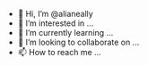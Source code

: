 - 👋 Hi, I’m @alianeally
- 👀 I’m interested in ...
- 🌱 I’m currently learning ...
- 💞️ I’m looking to collaborate on ...
- 📫 How to reach me ...

<!---
alianeally/alianeally is a ✨ special ✨ repository because its `README.md` (this file) appears on your GitHub profile.
You can click the Preview link to take a look at your changes.
--->
